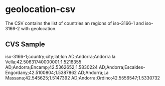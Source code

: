 # geolocation-csv
The CSV contains the list of countries an regions of iso-3166-1 and iso-3166-2 with geolocation.


## CVS Sample

iso-3166-1;country;city;lat;lon
AD;Andorra;Andorra la Vella;42.50631740000001;1.5218355
AD;Andorra;Encamp;42.5362652;1.5830224
AD;Andorra;Escaldes-Engordany;42.5100804;1.5387862
AD;Andorra;La Massana;42.545625;1.5147392
AD;Andorra;Ordino;42.5556547;1.5330732
